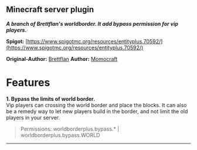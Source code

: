 ##  Minecraft server plugin
***A branch of Brettflan's worldborder. It add bypass permission for vip players.***

**Spigot:** [https://www.spigotmc.org/resources/entityplus.70592/](https://www.spigotmc.org/resources/entityplus.70592/)  

**Original-Author:** [Brettflan](https://github.com/Brettflan)
**Author:** [Momocraft](https://github.com/momoservertw)

# Features​
**1. Bypass the limits of world border.**  
Vip players can crossing the world border and place the blocks.
It can also be a remedy way to let new players build in the border, and not limit the old players in your server.
> Permissions: worldborderplus.bypass.* | worldborderplus.bypass.WORLD
***
